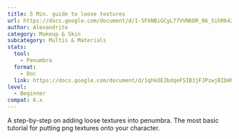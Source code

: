 ```yaml
---
title: 5 Min. guide to loose textures
url: https://docs.google.com/document/d/1-5FkNBiGCyL77VVN6DR_86_5ihR642Sfqn8sc3sv_-o
author: Alexandrite
category: Makeup & Skin
subcategory: Multis & Materials
stats:
  tool:
    - Penumbra
  format:
    - Doc
  link: https://docs.google.com/document/d/1qhkOEJbdqeFSIB3jFJPzwjBIbHhAHZbobCc-GPzs2MM
level:
  - Beginner
compat: 6.x
---
```

A step-by-step on adding loose textures into penumbra. The most basic tutorial for putting png textures onto your character.